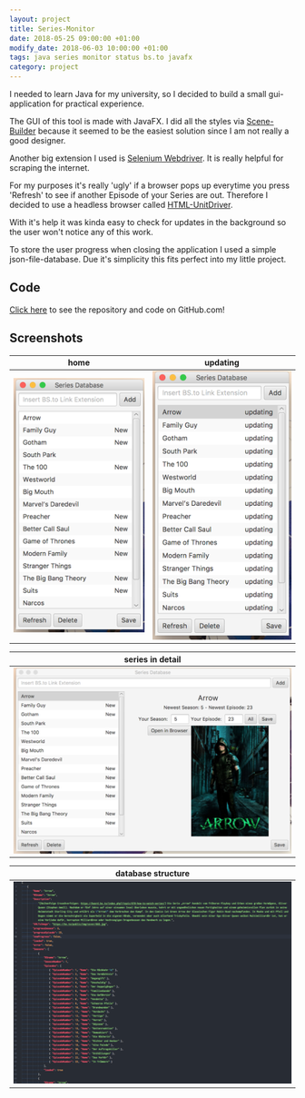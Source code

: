 ```yaml
---
layout: project
title: Series-Monitor
date: 2018-05-25 09:00:00 +01:00
modify_date: 2018-06-03 10:00:00 +01:00
tags: java series monitor status bs.to javafx
category: project
---
```


I needed to learn Java for my university, so I decided to build a small gui-application for practical experience.

The GUI of this tool is made with JavaFX. I did all the styles via [Scene-Builder](http://gluonhq.com/products/scene-builder/) because it seemed to be the easiest solution since I am not really a good designer.

Another big extension I used is [Selenium Webdriver](https://www.seleniumhq.org/projects/webdriver/). It is really helpful for scraping the internet.

For my purposes it's really 'ugly' if a browser pops up everytime you press 'Refresh' to see if another Episode of your Series are out. Therefore I decided to use a headless browser called [HTML-UnitDriver](https://github.com/SeleniumHQ/htmlunit-driver).

With it's help it was kinda easy to check for updates in the background so the user won't notice any of this work.

To store the user progress when closing the application I used a simple json-file-database. Due it's simplicity this fits perfect into my little project.

## Code

[Click here](https://github.com/scriptworld-git/Series-Monitor) to see the repository and code on GitHub.com!

## Screenshots

| home                                     | updating                                         |
| ---------------------------------------- | ------------------------------------------------ |
| ![home](/assets/series-monitor/home.png) | ![updating](/assets/series-monitor/updating.png) |


| series in detail |
| --- |
| ![series](/assets/series-monitor/series.png) |

| database structure |
| --- |
| ![database](/assets/series-monitor/database.png) |


